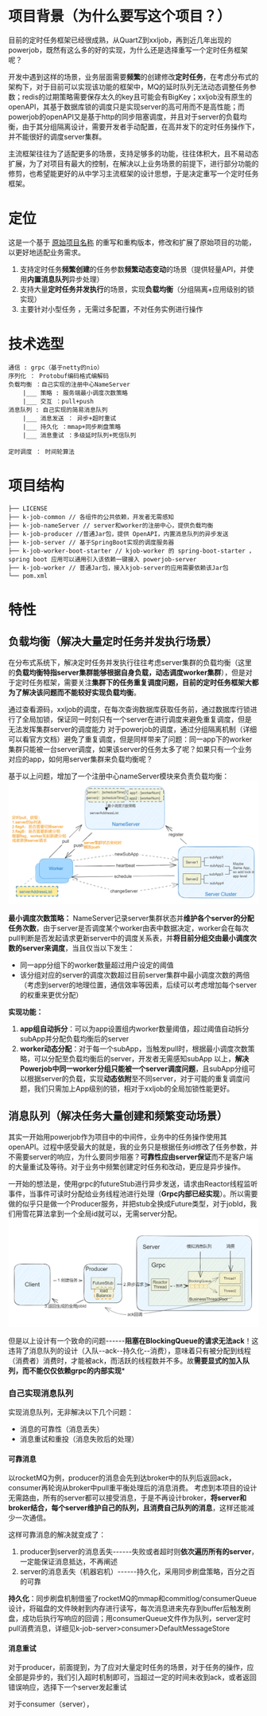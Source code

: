 # 项目背景（为什么要写这个项目？）
目前的定时任务框架已经很成熟，从QuartZ到xxljob，再到近几年出现的powerjob，既然有这么多的好的实现，为什么还是选择重写一个定时任务框架呢？

开发中遇到这样的场景，业务层面需要**频繁**的创建修改**定时任务**，在考虑分布式的架构下，对于目前可以实现该功能的框架中，MQ的延时队列无法动态调整任务参数；redis的过期策略需要保存太久的key且可能会有BigKey；xxljob没有原生的openAPI，其基于数据库锁的调度只是实现server的高可用而不是高性能；而powerjob的openAPI又是基于http的同步阻塞调度，并且对于server的负载均衡，由于其分组隔离设计，需要开发者手动配置，在高并发下的定时任务操作下，并不能很好的调度server集群。

主流框架往往为了适配更多的场景，支持足够多的功能，往往体积大，且不易动态扩展，为了对项目有最大的控制，在解决以上业务场景的前提下，进行部分功能的修剪，也希望能更好的从中学习主流框架的设计思想，于是决定重写一个定时任务框架。

# 定位
这是一个基于 [原始项目名称](原始项目链接) 的重写和重构版本，修改和扩展了原始项目的功能，以更好地适配业务需求。
1. 支持定时任务**频繁创建**的任务参数**频繁动态变动**的场景（提供轻量API，并使用**内置消息队列**异步处理）
2. 支持大量**定时任务并发执行**的场景，实现**负载均衡**（分组隔离+应用级别的锁实现）
3. 主要针对小型任务 ，无需过多配置，不对任务实例进行操作

# 技术选型
```
通信 : grpc（基于netty的nio）
序列化 ： Protobuf编码格式编解码
负载均衡 ：自己实现的注册中心NameServer
	|___ 策略 : 服务端最小调度次数策略
	|___ 交互 ：pull+push
消息队列 : 自己实现的简易消息队列
	|___ 消息发送 ： 异步+超时重试
	|___ 持久化 ：mmap+同步刷盘策略
	|___ 消息重试 ：多级延时队列+死信队列
	
定时调度 ： 时间轮算法
```
# 项目结构
```
├── LICENSE
├── k-job-common // 各组件的公共依赖，开发者无需感知
├── k-job-nameServer // server和worker的注册中心，提供负载均衡
├── k-job-producer //普通Jar包，提供 OpenAPI，内置消息队列的异步发送
├── k-job-server // 基于SpringBoot实现的调度服务器
├── k-job-worker-boot-starter // kjob-worker 的 spring-boot-starter ，spring boot 应用可以通用引入该依赖一键接入 powerjob-server 
├── k-job-worker // 普通Jar包，接入kjob-server的应用需要依赖该Jar包
└── pom.xml
```
# 特性

## 负载均衡（解决大量定时任务并发执行场景）

在分布式系统下，解决定时任务并发执行往往考虑server集群的负载均衡（这里的**负载均衡特指server集群能够根据自身负载，动态调度worker集群**），但是对于定时任务框架，需要关注**集群下的任务重复调度问题，目前的定时任务框架大都为了解决该问题而不能较好实现负载均衡**。

通过查看源码，xxljob的调度，在每次查询数据库获取任务前，通过数据库行锁进行了全局加锁，保证同一时刻只有一个server在进行调度来避免重复调度，但是无法发挥集群server的调度能力
对于powerjob的调度，通过分组隔离机制（详细可以看官方文档）避免了重复调度，但是同样带来了问题：同一app下的worker集群只能被一台server调度，如果该server的任务太多了呢？如果只有一个业务对应的app，如何用server集群来负载均衡呢？

基于以上问题，增加了一个注册中心nameServer模块来负责负载均衡：
![img.png](others%2Fimages%2Fimg.png)

**最小调度次数策略：** NameServer记录server集群状态并**维护各个server的分配任务次数**，由于server是否调度某个worker由表中数据决定，worker会在每次pull判断是否发起请求更新server中的调度关系表，并**将目前分组交由最小调度次数的server来调度**，当且仅当以下发生：
- 同一app分组下的worker数量超过用户设定的阈值
- 该分组对应的server的调度次数超过目前server集群中最小调度次数的两倍
  （考虑到server的地理位置，通信效率等因素，后续可以考虑增加每个server的权重来更优分配）

**实现功能：**
1. **app组自动拆分**：可以为app设置组内worker数量阈值，超过阈值自动拆分subApp并分配负载均衡后的server
2. **worker动态分配**：对于每一个subApp，当触发pull时，根据最小调度次数策略，可以分配至负载均衡后的server，开发者无需感知subApp
   以上，**解决Powerjob中同一worker分组只能被一个server调度问题**，且subApp分组可以根据server的负载，实现**动态依附**至不同server，对于可能的重复调度问题，我们只需加上App级别的锁，相对于xxljob的全局加锁性能更好。

## 消息队列（解决任务大量创建和频繁变动场景）

其实一开始用powerjob作为项目中的中间件，业务中的任务操作使用其openAPI。过程中感受最大的就是，我的业务只是根据任务id修改了任务参数，并不需要server的响应，为什么要同步阻塞？**可靠性应由server保证**而不是客户端的大量重试及等待。对于业务中频繁创建定时任务和改动，更应是异步操作。

一开始的想法是，使用grpc的futureStub进行异步发送，请求由Reactor线程监听事件，当事件可读时分配给业务线程池进行处理（**Grpc内部已经实现**）。所以需要做的似乎只是做一个Producer服务，并把stub全换成Future类型，对于jobId，我们用雪花算法拿到一个全局id就可以，无需server分配。
![img2.png](others%2Fimages%2Fimg2.png)


但是以上设计有一个致命的问题------**阻塞在BlockingQueue的请求无法ack**！这违背了消息队列的设计（入队--ack--持久化--消费），意味着只有被分配到线程（消费者）消费时，才能被ack，而活跃的线程数并不多。故**需要显式的加入队列，而不能仅仅依赖grpc的内部实现***

### 自己实现消息队列
实现消息队列，无非解决以下几个问题：
- 消息的可靠性（消息丢失）
- 消息重试和重投（消息失败后的处理）
#### 可靠消息
以rocketMQ为例，producer的消息会先到达broker中的队列后返回ack，consumer再轮询从broker中pull重平衡处理后的消息消费。
考虑到本项目的设计无需路由，所有的server都可以接受消息，于是不再设计broker，**将server和broker结合，每个server维护自己的队列，且消费自己队列的消息**，这样还能减少一次通信。

这样可靠消息的解决就变成了：
1. producer到server的消息丢失------失败或者超时则**依次遍历所有的server**，一定能保证消息抵达，不再阐述
2. server的消息丢失（机器宕机）------持久化，采用同步刷盘策略，百分之百的可靠

**持久化**：同步刷盘机制借鉴了rocketMQ的mmap和commitlog/consumerQueue设计，将磁盘的文件映射到内存进行读写，每次消息进来先存到buffer后触发刷盘，成功后执行写响应的回调；用consumerQueue文件作为队列，server定时pull消费消息，详细见k-job-server>consumer>DefaultMessageStore
#### 消息重试
对于producer，前面提到，为了应对大量定时任务的场景，对于任务的操作，应全部是异步的，我们引入超时机制即可，当超过一定的时间未收到ack，或者返回错误响应，选择下一个server发起重试

对于consumer（server），